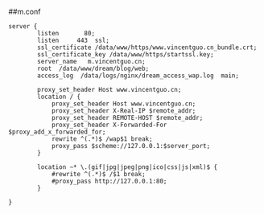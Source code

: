 ##m.conf

    server {
            listen       80;
            listen     443  ssl;
            ssl_certificate /data/www/https/www.vincentguo.cn_bundle.crt;
            ssl_certificate_key /data/www/https/startssl.key;
            server_name   m.vincentguo.cn;
            root  /data/www/dream/blog/web;
            access_log  /data/logs/nginx/dream_access_wap.log  main;
    
            proxy_set_header Host www.vincentguo.cn;
            location / {
                proxy_set_header Host www.vincentguo.cn;
                proxy_set_header X-Real-IP $remote_addr;
                proxy_set_header REMOTE-HOST $remote_addr;
                proxy_set_header X-Forwarded-For $proxy_add_x_forwarded_for;
                rewrite ^(.*)$ /wap$1 break;
                proxy_pass $scheme://127.0.0.1:$server_port;
            }
    
            location ~* \.(gif|jpg|jpeg|png|ico|css|js|xml)$ {
                #rewrite ^(.*)$ /$1 break;
                #proxy_pass http://127.0.0.1:80;
            }
    
    }